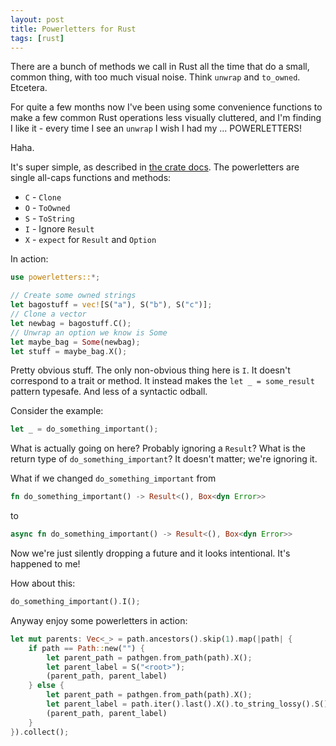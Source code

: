 ```yaml
---
layout: post
title: Powerletters for Rust
tags: [rust]
---
```


There are a bunch of methods we call in Rust all the time
that do a small, common thing, with too much visual noise.
Think `unwrap` and `to_owned`. Etcetera.

For quite a few months now I've been using some convenience functions
to make a few common Rust operations less visually cluttered,
and I'm finding I like it - every time I see an `unwrap`
I wish I had my ... POWERLETTERS!

Haha.

It's super simple, as described in
[the crate docs](https://docs.rs/powerletters).
The powerletters are single all-caps functions and methods:

- `C` - `Clone`
- `O` - `ToOwned`
- `S` - `ToString`
- `I` - Ignore `Result`
- `X` - `expect` for `Result` and `Option`

In action:

```rust
use powerletters::*;

// Create some owned strings
let bagostuff = vec![S("a"), S("b"), S("c")];
// Clone a vector
let newbag = bagostuff.C();
// Unwrap an option we know is Some
let maybe_bag = Some(newbag);
let stuff = maybe_bag.X();
```

Pretty obvious stuff.
The only non-obvious thing here is `I`.
It doesn't correspond to a trait or method.
It instead makes the `let _ = some_result` pattern typesafe.
And less of a syntactic odball.

Consider the example:

```rust
let _ = do_something_important();
```

What is actually going on here?
Probably ignoring a `Result`?
What is the return type of `do_something_important`?
It doesn't matter; we're ignoring it.

What if we changed `do_something_important` from

```rust
fn do_something_important() -> Result<(), Box<dyn Error>>
```

to

```rust
async fn do_something_important() -> Result<(), Box<dyn Error>>
```

Now we're just silently dropping a future
and it looks intentional.
It's happened to me!

How about this:

```rust
do_something_important().I();
```

Anyway enjoy some powerletters in action:

```rust
let mut parents: Vec<_> = path.ancestors().skip(1).map(|path| {
    if path == Path::new("") {
        let parent_path = pathgen.from_path(path).X();
        let parent_label = S("<root>");
        (parent_path, parent_label)
    } else {
        let parent_path = pathgen.from_path(path).X();
        let parent_label = path.iter().last().X().to_string_lossy().S();
        (parent_path, parent_label)
    }
}).collect();
```